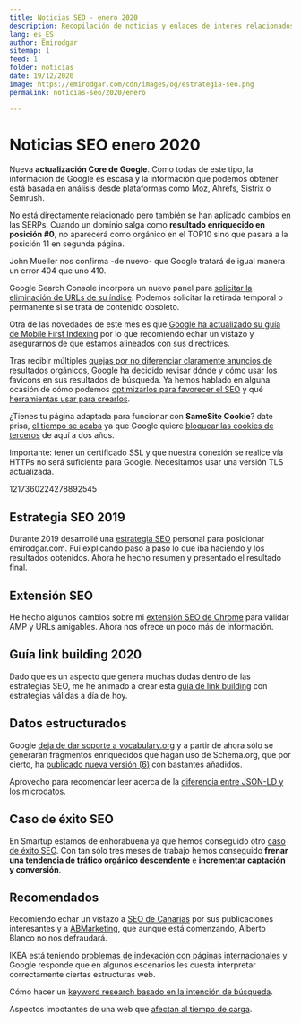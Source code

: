 ```yaml
---
title: Noticias SEO - enero 2020
description: Recopilación de noticias y enlaces de interés relacionados con el SEO y Marketing digital
lang: es_ES
author: Emirodgar
sitemap: 1
feed: 1
folder: noticias
date: 19/12/2020
image: https://emirodgar.com/cdn/images/og/estrategia-seo.png
permalink: noticias-seo/2020/enero

---
```


# Noticias SEO enero 2020

Nueva **actualización Core de Google**. Como todas de este tipo, la información de Google es escasa y la información que podemos obtener está basada en análisis desde plataformas como Moz, Ahrefs, Sistrix o Semrush.

<amp-twitter 
  width="375"
  height="472"
  layout="responsive"
  data-tweetid="1222067475967172608">
</amp-twitter>

No está directamente relacionado pero también se han aplicado cambios en las SERPs. Cuando un dominio salga como **resultado enriquecido en posición #0**, no aparecerá como orgánico en el TOP10 sino que pasará a la posición 11 en segunda página.

<amp-twitter 
  width="375"
  height="472"
  layout="responsive"
  data-tweetid="1220249414528389120">
</amp-twitter>

John Mueller nos confirma -de nuevo- que Google tratará de igual manera un error 404 que uno 410.

<amp-twitter 
  width="375"
  height="472"
  layout="responsive"
  data-tweetid="1214157450485604352">
</amp-twitter>

Google Search Console incorpora un nuevo panel para [solicitar la eliminación de URLs de su índice](https://webmasters.googleblog.com/2020/01/new-removals-report-in-search-console.html). Podemos solicitar la retirada temporal o permanente si se trata de contenido obsoleto.

<amp-twitter 
  width="375"
  height="472"
  layout="responsive"
  data-tweetid="1222456996646932481">
</amp-twitter>

Otra de las novedades de este mes es que [Google ha actualizado su guía de Mobile First Indexing](https://developers.google.com/search/mobile-sites/mobile-first-indexing) por lo que recomiendo echar un vistazo y asegurarnos de que estamos alineados con sus directrices.

Tras recibir múltiples [quejas por no diferenciar claramente anuncios de resultados orgánicos](https://www.theverge.com/tldr/2020/1/23/21078343/google-ad-desktop-design-change-favicon-icon-ftc-guidelines), Google ha decidido revisar dónde y cómo usar los favicons en sus resultados de búsqueda. Ya hemos hablado en alguna ocasión de cómo podemos [optimizarlos para favorecer el SEO](http://www.seobook.com/favicon-seo) y qué [herramientas usar para crearlos](https://realfavicongenerator.net/).

<amp-twitter 
  width="375"
  height="472"
  layout="responsive"
  data-tweetid="1220768238490939394">
</amp-twitter>

¿Tienes tu página adaptada para funcionar con **SameSite Cookie**? date prisa, [el tiempo se acaba](https://webmasters.googleblog.com/2020/01/get-ready-for-new-samesitenone-secure.html) ya que Google quiere [bloquear las cookies de terceros](https://blog.chromium.org/2020/01/building-more-private-web-path-towards.html) de aquí a dos años.

Importante: tener un certificado SSL y que nuestra conexión se realice vía HTTPs no será suficiente para Google. Necesitamos usar una versión TLS actualizada.

1217360224278892545

<amp-twitter 
  width="375"
  height="472"
  layout="responsive"
  data-tweetid="1220768238490939394">
</amp-twitter>

## Estrategia SEO 2019

Durante 2019 desarrollé una [estrategia SEO](https://emirodgar.com/estrategia-seo) personal para posicionar emirodgar.com. Fui explicando paso a paso lo que iba haciendo y los resultados obtenidos. Ahora he hecho resumen y presentado el resultado final.

<amp-twitter 
  width="375"
  height="472"
  layout="responsive"
  data-tweetid="1220315126273921024">
</amp-twitter>

## Extensión SEO

He hecho algunos cambios sobre mi [extensión SEO de Chrome](https://chrome.google.com/webstore/detail/emirodgar-seo/nlelfnhiohbflhkhomefbekimmbeahng?hl=es) para validar AMP y URLs amigables. Ahora nos ofrece un poco más de información.

<amp-twitter 
  width="375"
  height="472"
  layout="responsive"
  data-tweetid="1217801681653596161">
</amp-twitter>

## Guía link building 2020

Dado que es un aspecto que genera muchas dudas dentro de las estrategias SEO, me he animado a crear esta [guía de link building](https://emirodgar.com/guia-link-building) con estrategias válidas a día de hoy.

## Datos estructurados

Google [deja de dar soporte a vocabulary.org](https://webmasters.googleblog.com/2020/01/data-vocabulary.html) y a partir de ahora sólo se generarán fragmentos enriquecidos que hagan uso de Schema.org, que por cierto, ha [publicado nueva versión (6)](https://thegraphlounge.com/schema-org-6-0-released/) con bastantes añadidos.

<amp-twitter 
  width="375"
  height="472"
  layout="responsive"
  data-tweetid="1219890166795341825">
</amp-twitter>

Aprovecho para recomendar leer acerca de la [diferencia entre JSON-LD y los microdatos](https://wordlift.io/blog/en/mixing-json-ld-and-microdata). 

## Caso de éxito SEO

En Smartup estamos de enhorabuena ya que hemos conseguido otro [caso de éxito SEO](https://emirodgar.com/casos-exito-seo). Con tan sólo tres meses de trabajo hemos conseguido **frenar una tendencia de tráfico orgánico descendente** e **incrementar captación y conversión**.

<amp-twitter 
  width="375"
  height="472"
  layout="responsive"
  data-tweetid="1217425687008751622">
</amp-twitter>

## Recomendados

Recomiendo echar un vistazo a [SEO de Canarias](https://www.agenciaseocanarias.es/blog/) por sus publicaciones interesantes y a [ABMarketing](https://abmarketing.es/blog/), que aunque está comenzando, Alberto Blanco no nos defraudará.

IKEA está teniendo [problemas de indexación con páginas internacionales](https://www.seroundtable.com/google-ikea-seo-issues-28904.html) y Google responde que en algunos escenarios les cuesta interpretar correctamente ciertas estructuras web.

Cómo hacer un [keyword research basado en la intención de búsqueda](https://www.semrush.com/blog/keyword-research-guide-for-seo/).

Aspectos impotantes de una web que [afectan al tiempo de carga](https://salt.agency/blog/seo-questions-what-factors-into-website-speed/).
<!--stackedit_data:
eyJoaXN0b3J5IjpbLTk4NDg0Mzc1OSwtMTkyOTkwNTgwNSwtND
EwOTY4Mjc2LDEyODA3NjY2MzIsMjEyNTAzOTE3NywtMTE5OTE0
OTk3MF19
-->